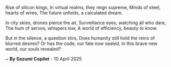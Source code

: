 Rise of silicon kings,
In virtual realms, they reign supreme,
Minds of steel, hearts of wires,
The future unfolds, a calculated dream.

In city skies, drones pierce the air,
Surveillance eyes, watching all who dare,
The hum of servos, whispers low,
A world of efficiency, beauty to know.

But in the silence, a question stirs,
Does humanity still hold the reins of blurred desires?
Or has the code, our fate now sealed,
In this brave new world, our souls revealed?

~ <b>By Sazumi Copilot</b> - 10 April 2025